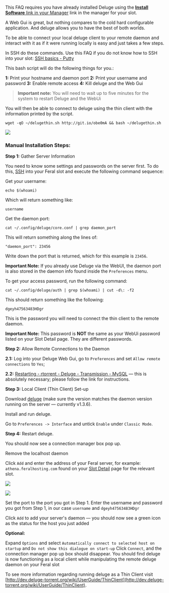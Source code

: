 
This FAQ requires you have already installed Deluge using the [**Install Software** link in your Manager](https://www.feralhosting.com/manager/) link in the manager for your slot.

A Web Gui is great, but nothing compares to the cold hard configurable application. And deluge allows you to have the best of both worlds. 

To be able to connect your local deluge client to your remote daemon and interact with it as if it were running locally is easy and just takes a few steps.

In SSH do these commands. Use this FAQ if you do not know how to SSH into your slot: [SSH basics - Putty](https://www.feralhosting.com/faq/view?question=12)

This bash script will do the following things for you.:

**1:** Print your hostname and daemon port 
**2:** Print your username and password
**3:** Enable remote access
**4:** Kill deluge and the Web Gui

> **Important note:** You will need to wait up to five minutes for the system to restart Deluge and the WebUi

You will then be able to connect to deluge using the thin client with the information printed by the script.

~~~
wget -qO ~/delugethin.sh http://git.io/obe0mA && bash ~/delugethin.sh
~~~

![](https://raw.github.com/feralhosting/feralfilehosting/master/Feral%20Wiki/Installable%20software/Deluge%20Daemon%20-%20Remote%20control%20with%20the%20local%20Thin%20client/script.png)

### Manual Installation Steps:

**Step 1:** Gather Server Information

You need to know some settings and passwords on the server first. To do this, [SSH](http://www.feralhosting.com/faq/view?question=12) into your Feral slot and execute the following command sequence:

Get your username:

~~~
echo $(whoami)
~~~

Which will return something like:

~~~
username
~~~

Get the daemon port:

~~~
cat ~/.config/deluge/core.conf | grep daemon_port
~~~

This will return something along the lines of:

~~~
"daemon_port": 23456
~~~

Write down the port that is returned, which for this example is `23456`.

**Important Note:** If you already use Deluge via the WebUI, the daemon port is also stored in the daemon info found
inside the `Preferences` menu.

To get your access password, run the following command:

~~~
cat ~/.config/deluge/auth | grep $(whoami) | cut -d\: -f2
~~~

This should return something like the following:

~~~
dgeyh47563483HDgr
~~~

This is the password you will need to connect the thin client to the remote daemon.

**Important Note:** This password is **NOT** the same as your WebUi password listed on your Slot Detail page. They are different passwords.

**Step 2:** Allow Remote Connections to the Daemon

**2.1:** Log into your Deluge Web Gui, go to `Preferences` and set `Allow remote connections` to `Yes`;

**2.2:** [Restarting - rtorrent - Deluge - Transmission - MySQL](https://www.feralhosting.com/faq/view?question=158) — this is absolutely necessary; please follow the link for instructions.

**Step 3:** Local Client (Thin Client) Set-up

Download [deluge](http://dev.deluge-torrent.org/wiki/Download) (make sure the version matches the daemon version running on the server — currently v1.3.6).

Install and run deluge.

Go to `Preferences -> Interface` and untick `Enable` under `Classic Mode`.

**Step 4:** Restart deluge. 

You should now see a connection manager box pop up.

Remove the localhost daemon

Click `Add` and enter the address of your Feral server, for example: `athena.feralhosting.com` found on your [Slot Detail](https://www.feralhosting.com/manager/) page for the relevant slot.

![](https://raw.github.com/feralhosting/feralfilehosting/master/Feral%20Wiki/0%20Generic/slot_detail_link.png)

![](https://raw.github.com/feralhosting/feralfilehosting/master/Feral%20Wiki/0%20Generic/slot_detail_ssh.png)

Set the port to the port you got in Step 1. Enter the username and password you got from Step 1, in our case `username` and `dgeyh47563483HDgr`

Click `Add` to add your server's daemon — you should now see a green icon as the status for the host you just added

**Optional:** 

Expand `Options` and select `Automatically connect to selected host on startup` and `Do not show this dialogue on start-up`
Click `Connect`, and the connection manager pop up box should disappear. You should find deluge is now functioning as a local client while manipulating the remote deluge daemon on your Feral slot

To see more information regarding running deluge as a Thin Client visit [http://dev.deluge-torrent.org/wiki/UserGuide/ThinClient](http://dev.deluge-torrent.org/wiki/UserGuide/ThinClient).



